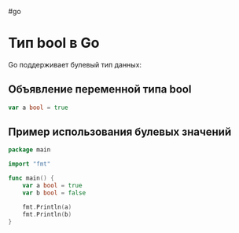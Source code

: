 #go
# Тип bool в Go

Go поддерживает булевый тип данных:

## Объявление переменной типа bool
```go
var a bool = true
```

## Пример использования булевых значений
```go
package main

import "fmt"

func main() {
    var a bool = true
    var b bool = false

    fmt.Println(a)
    fmt.Println(b)
}
```
